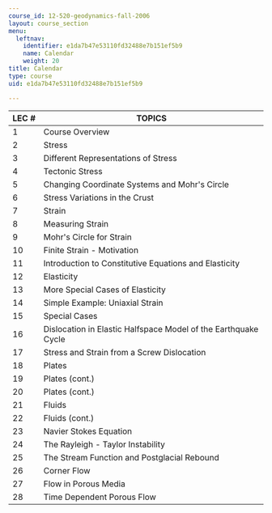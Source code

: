 ```yaml
---
course_id: 12-520-geodynamics-fall-2006
layout: course_section
menu:
  leftnav:
    identifier: e1da7b47e53110fd32488e7b151ef5b9
    name: Calendar
    weight: 20
title: Calendar
type: course
uid: e1da7b47e53110fd32488e7b151ef5b9

---
```


| LEC # | TOPICS |
| --- | --- |
| 1 | Course Overview |
| 2 | Stress |
| 3 | Different Representations of Stress |
| 4 | Tectonic Stress |
| 5 | Changing Coordinate Systems and Mohr's Circle |
| 6 | Stress Variations in the Crust |
| 7 | Strain |
| 8 | Measuring Strain |
| 9 | Mohr's Circle for Strain |
| 10 | Finite Strain - Motivation |
| 11 | Introduction to Constitutive Equations and Elasticity |
| 12 | Elasticity |
| 13 | More Special Cases of Elasticity |
| 14 | Simple Example: Uniaxial Strain |
| 15 | Special Cases |
| 16 | Dislocation in Elastic Halfspace Model of the Earthquake Cycle |
| 17 | Stress and Strain from a Screw Dislocation |
| 18 | Plates |
| 19 | Plates (cont.) |
| 20 | Plates (cont.) |
| 21 | Fluids |
| 22 | Fluids (cont.) |
| 23 | Navier Stokes Equation |
| 24 | The Rayleigh - Taylor Instability |
| 25 | The Stream Function and Postglacial Rebound |
| 26 | Corner Flow |
| 27 | Flow in Porous Media |
| 28 | Time Dependent Porous Flow